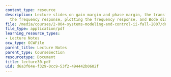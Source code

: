 ```yaml
---
content_type: resource
description: Lecture slides on gain margin and phase margin, the transfer function,
  the frequency response, plotting the frequency response, and Bode diagrams.
file: /media/courses/2-004-systems-modeling-and-control-ii-fall-2007/d6a3f04ef3290cc953f2494442b0602f_lecture30.pdf
file_type: application/pdf
learning_resource_types:
- Lecture Notes
ocw_type: OCWFile
parent_title: Lecture Notes
parent_type: CourseSection
resourcetype: Document
title: lecture30.pdf
uid: d6a3f04e-f329-0cc9-53f2-494442b0602f
---
```

